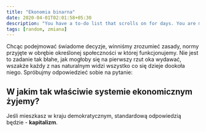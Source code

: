 ```yaml
---
title: "Ekonomia binarna"
date: 2020-04-01T02:01:58+05:30
description: "You have a to-do list that scrolls on for days. You are managing multiple projects, getting lots of email and messages on different messaging systems, managing finances and personal health habits and so much more."
tags: [random, zmiana]
---
```


Chcąc podejmować świadome decyzje, winniśmy zrozumieć zasady, normy przyjęte w obrębie określonej społeczności w której funkcjonujemy. Nie jest to zadanie tak błahe, jak mogłoby się na pierwszy rzut oka wydawać, wszakże każdy z nas naturalnym widzi wszystko co się dzieje dookoła niego.
Spróbujmy odpowiedzieć sobie na pytanie:

## W jakim tak właściwie systemie ekonomicznym żyjemy?

Jeśli mieszkasz w kraju demokratycznym, standardową odpowiedzią będzie - **kapitalizm**.

<!-- {{< figure src="https://ca-times.brightspotcdn.com/dims4/default/137e137/2147483647/strip/false/crop/2528x1551+0+0/resize/1486x912!/quality/75/?url=https%3A%2F%2Fcalifornia-times-brightspot.s3.amazonaws.com%2Fzbk%2Fdamlat_images%2FLA%2FLA_HANDOUTS%2F1998_06%2FMN%20980616%20COPS.jpg" title="Dave Herring" >}} -->
<!-- {{< tweet user="badcharts1" id="1776713366255366458" >}} -->
<!-- {{< callout emoji="⚡️" text="W jakim tak właściwie systemie ekonomicznym żyjemy?" >}} -->
